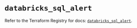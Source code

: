# `databricks_sql_alert`

Refer to the Terraform Registry for docs: [`databricks_sql_alert`](https://registry.terraform.io/providers/databricks/databricks/1.77.0/docs/resources/sql_alert).
